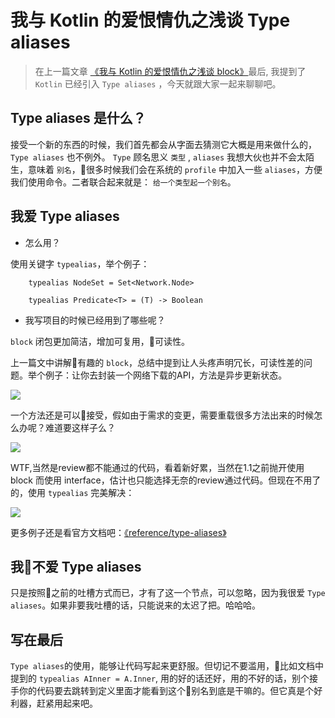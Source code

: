 # 我与 Kotlin 的爱恨情仇之浅谈 Type aliases

   > 在上一篇文章 [《我与 Kotlin 的爱恨情仇之浅谈 block》](http://shanghai.kotliner.cn/2017/05/25/sk_love_block/)最后, 我提到了 `Kotlin` 已经引入 `Type aliases` ，今天就跟大家一起来聊聊吧。

## Type aliases 是什么？

接受一个新的东西的时候，我们首先都会从字面去猜测它大概是用来做什么的，`Type aliases` 也不例外。
 `Type` 顾名思义 `类型` , `aliases` 我想大伙也并不会太陌生，意味着 `别名`，很多时候我们会在系统的 `profile` 中加入一些 `aliases`，方便我们使用命令。二者联合起来就是： `给一个类型起一个别名`。

 ## 我爱 Type aliases 

 * 怎么用？

 使用关键字 `typealias`，举个例子：

```
    typealias NodeSet = Set<Network.Node>

    typealias Predicate<T> = (T) -> Boolean
```

* 我写项目的时候已经用到了哪些呢？

 `block` 闭包更加简洁，增加可复用，可读性。
 
 上一篇文中讲解有趣的 `block`，总结中提到让人头疼声明冗长，可读性差的问题。举个例子：让你去封装一个网络下载的API，方法是异步更新状态。

 ![](https://ws2.sinaimg.cn/large/006tNbRwgy1ffvimjc007j31kk036t9c.jpg)

 一个方法还是可以接受，假如由于需求的变更，需要重载很多方法出来的时候怎么办呢？难道要这样子么？

 ![](https://ws3.sinaimg.cn/large/006tNbRwgy1ffvisrohxxj31kw09bgni.jpg)

WTF,当然是review都不能通过的代码，看着新好累，当然在1.1之前抛开使用 block 而使用 interface，估计也只能选择无奈的review通过代码。但现在不用了的，使用 `typealias` 完美解决：

![](https://ws2.sinaimg.cn/large/006tNbRwgy1ffw359wvmfj31g40dodik.jpg)


更多例子还是看官方文档吧：[《reference/type-aliases》](https://kotlinlang.org/docs/reference/type-aliases.html)

 ## 我不爱 Type aliases 

只是按照之前的吐槽方式而已，才有了这一个节点，可以忽略，因为我很爱 `Type aliases`。如果非要我吐槽的话，只能说来的太迟了把。哈哈哈。

## 写在最后

`Type aliases`的使用，能够让代码写起来更舒服。但切记不要滥用，比如文档中提到的 `typealias AInner = A.Inner`, 用的好的话还好，用的不好的话，别个接手你的代码要去跳转到定义里面才能看到这个别名到底是干嘛的。但它真是个好利器，赶紧用起来吧。

